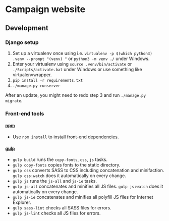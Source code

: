 # Campaign website

## Development

### Django setup
1. Set up a virtualenv once using i.e. `virtualenv -p $(which python3) .venv --prompt "(venv) "` or `python3 -m venv ./` under Windows.
2. Enter your virtualenv using `source .venv/bin/activate` or `./Scripts/activate.bat` under Windows or use something like virtualenvwrapper.
3. `pip install -r requirements.txt`
4. `./manage.py runserver`

After an update, you might need to redo step 3 and run `./manage.py migrate`.

### Front-end tools

#### [npm](https://www.npmjs.com/)
* Use `npm install` to install front-end dependencies.

#### [gulp](http://gulpjs.com/)
* `gulp build` runs the `copy-fonts`, `css`, `js` tasks.
* `gulp copy-fonts` copies fonts to the static directory.
* `gulp css` converts SASS to CSS including concatenation and minifaction. `gulp css:watch` does it automatically on every change.
* `gulp js` runs the `js-all` and `js-ie` tasks.
* `gulp js-all` concatenates and minifies all JS files. `gulp js:watch` does it automatically on every change.
* `gulp js-ie` concatenates and minifies all polyfill JS files for Internet Explorer.
* `gulp sass-lint` checks all SASS files for errors.
* `gulp js-lint` checks all JS files for errors.
